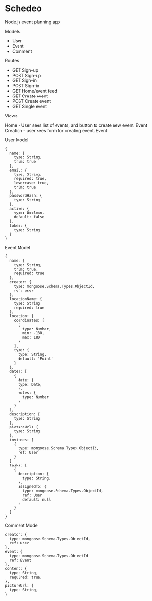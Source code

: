 # Schedeo

Node.js event planning app

Models

- User
- Event
- Comment

Routes

- GET Sign-up
- POST Sign-up
- GET Sign-in
- POST Sign-in
- GET Home/event feed
- GET Create event
- POST Create event
- GET Single event

Views

Home - User sees list of events, and button to create new event. Event Creation - user sees form for creating event. Event

User Model

```
{
  name: {
    type: String,
    trim: true
  },
  email: {
    type: String,
    required: true,
    lowercase: true,
    trim: true
  },
  passwordHash: {
    type: String
  },
  active: {
    type: Boolean,
    default: false
  },
  token: {
    type: String
  }
}
```

Event Model

```
{
  name: {
    type: String,
    trim: true,
    required: true
  },
  creator: {
    type: mongoose.Schema.Types.ObjectId,
    ref: user
  },
  locationName: {
    type: String
    required: true
  },
  location: {
    coordinates: [
      {
        type: Number,
        min: -180,
        max: 180
      }
    ],
    type: {
      type: String,
      default: 'Point'
    }
  },
  dates: [
    {
      date: {
      type: Date,
      },
      votes: {
        type: Number
      }
    }
  ],
  description: {
    type: String
  },
  pictureUrl: {
    type: String
  },
  invitees: [
    {
      type: mongoose.Schema.Types.ObjectId,
      ref: User
    }
  ]
  tasks: [
    {
      description: {
        type: String,
      },
      assignedTo: {
        type: mongoose.Schema.Types.ObjectId,
        ref: User
        default: null
      }
    }
  ]
}
```

Comment Model

```
creator: {
  type: mongoose.Schema.Types.ObjectId,
  ref: User
},
event: {
  type: mongoose.Schema.Types.ObjectId
  ref: Event
},
content: {
  type: String,
  required: true,
},
pictureUrl: {
  type: String,
}

```

